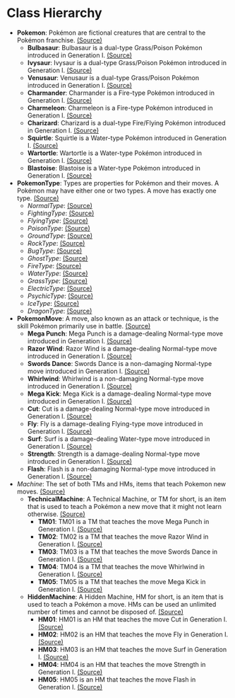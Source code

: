# Class Hierarchy

* **Pokemon**: Pokémon are fictional creatures that are central to the Pokémon franchise. [(Source)](https://bulbapedia.bulbagarden.net/wiki/Pok%C3%A9mon_(species))
    * **Bulbasaur**: Bulbasaur is a dual-type Grass/Poison Pokémon introduced in Generation I. [(Source)](https://bulbapedia.bulbagarden.net/wiki/Bulbasaur_(Pok%C3%A9mon))
    * **Ivysaur**: Ivysaur is a dual-type Grass/Poison Pokémon introduced in Generation I. [(Source)](https://bulbapedia.bulbagarden.net/wiki/Ivysaur_(Pok%C3%A9mon))
    * **Venusaur**: Venusaur is a dual-type Grass/Poison Pokémon introduced in Generation I. [(Source)](https://bulbapedia.bulbagarden.net/wiki/Venusaur_(Pok%C3%A9mon))
    * **Charmander**: Charmander is a Fire-type Pokémon introduced in Generation I. [(Source)](https://bulbapedia.bulbagarden.net/wiki/Charmander_(Pok%C3%A9mon))
    * **Charmeleon**: Charmeleon is a Fire-type Pokémon introduced in Generation I. [(Source)](https://bulbapedia.bulbagarden.net/wiki/Charmeleon_(Pok%C3%A9mon))
    * **Charizard**: Charizard is a dual-type Fire/Flying Pokémon introduced in Generation I. [(Source)](https://bulbapedia.bulbagarden.net/wiki/Charizard_(Pok%C3%A9mon))
    * **Squirtle**: Squirtle is a Water-type Pokémon introduced in Generation I. [(Source)](https://bulbapedia.bulbagarden.net/wiki/Squirtle_(Pok%C3%A9mon))
    * **Wartortle**: Wartortle is a Water-type Pokémon introduced in Generation I. [(Source)](https://bulbapedia.bulbagarden.net/wiki/Wartortle_(Pok%C3%A9mon))
    * **Blastoise**: Blastoise is a Water-type Pokémon introduced in Generation I. [(Source)](https://bulbapedia.bulbagarden.net/wiki/Blastoise_(Pok%C3%A9mon))
* **PokemonType**: Types are properties for Pokémon and their moves. A Pokémon may have either one or two types. A move has exactly one type. [(Source)](https://bulbapedia.bulbagarden.net/wiki/Type)
    * *NormalType*: [(Source)](https://bulbapedia.bulbagarden.net/wiki/Normal_(type))
    * *FightingType*: [(Source)](https://bulbapedia.bulbagarden.net/wiki/Fighting_(type))
    * *FlyingType*: [(Source)](https://bulbapedia.bulbagarden.net/wiki/Flying_(type))
    * *PoisonType*: [(Source)](https://bulbapedia.bulbagarden.net/wiki/Poison_(type))
    * *GroundType*: [(Source)](https://bulbapedia.bulbagarden.net/wiki/Ground_(type))
    * *RockType*: [(Source)](https://bulbapedia.bulbagarden.net/wiki/Rock_(type))
    * *BugType*: [(Source)](https://bulbapedia.bulbagarden.net/wiki/Bug_(type))
    * *GhostType*: [(Source)](https://bulbapedia.bulbagarden.net/wiki/Ghost_(type))
    * *FireType*: [(Source)](https://bulbapedia.bulbagarden.net/wiki/Fire_(type))
    * *WaterType*: [(Source)](https://bulbapedia.bulbagarden.net/wiki/Water_(type))
    * *GrassType*: [(Source)](https://bulbapedia.bulbagarden.net/wiki/Grass_(type))
    * *ElectricType*: [(Source)](https://bulbapedia.bulbagarden.net/wiki/Electric_(type))
    * *PsychicType*: [(Source)](https://bulbapedia.bulbagarden.net/wiki/Psychic_(type))
    * *IceType*: [(Source)](https://bulbapedia.bulbagarden.net/wiki/Ice_(type))
    * *DragonType*: [(Source)](https://bulbapedia.bulbagarden.net/wiki/Dragon_(type))
* **PokemonMove**: A move, also known as an attack or technique, is the skill Pokémon primarily use in battle. [(Source)](https://bulbapedia.bulbagarden.net/wiki/Move)
    *  **Mega Punch**: Mega Punch is a damage-dealing Normal-type move introduced in Generation I. [(Source)](https://bulbapedia.bulbagarden.net/wiki/Mega_Punch_(move))
    *  **Razor Wind**: Razor Wind is a damage-dealing Normal-type move introduced in Generation I. [(Source)](https://bulbapedia.bulbagarden.net/wiki/Razor_Wind_(move))
    *  **Swords Dance**: Swords Dance is a non-damaging Normal-type move introduced in Generation I. [(Source)](https://bulbapedia.bulbagarden.net/wiki/Swords_Dance_(move))
    *  **Whirlwind**: Whirlwind is a non-damaging Normal-type move introduced in Generation I. [(Source)](https://bulbapedia.bulbagarden.net/wiki/Whirlwind_(move))
    *  **Mega Kick**: Mega Kick is a damage-dealing Normal-type move introduced in Generation I. [(Source)](https://bulbapedia.bulbagarden.net/wiki/Mega_Kick_(move))
    *  **Cut**: Cut is a damage-dealing Normal-type move introduced in Generation I. [(Source)](https://bulbapedia.bulbagarden.net/wiki/Cut_(move))
    *  **Fly**: Fly is a damage-dealing Flying-type move introduced in Generation I. [(Source)](https://bulbapedia.bulbagarden.net/wiki/Fly_(move))
    *  **Surf**: Surf is a damage-dealing Water-type move introduced in Generation I. [(Source)](https://bulbapedia.bulbagarden.net/wiki/Surf_(move))
    *  **Strength**: Strength is a damage-dealing Normal-type move introduced in Generation I. [(Source)](https://bulbapedia.bulbagarden.net/wiki/Strength_(move))
    *  **Flash**: Flash is a non-damaging Normal-type move introduced in Generation I. [(Source)](https://bulbapedia.bulbagarden.net/wiki/Flash_(move))
* *Machine*: The set of both TMs and HMs, items that teach Pokemon new moves. [(Source)](https://bulbapedia.bulbagarden.net/wiki/Item#TMs_.26_HMs)
    * **TechnicalMachine**: A Technical Machine, or TM for short, is an item that is used to teach a Pokémon a new move that it might not learn otherwise. [(Source)](https://bulbapedia.bulbagarden.net/wiki/TM)
        * **TM01**: TM01 is a TM that teaches the move Mega Punch in Generation I. [(Source)](https://bulbapedia.bulbagarden.net/wiki/TM01)
        * **TM02**: TM02 is a TM that teaches the move Razor Wind in Generation I. [(Source)](https://bulbapedia.bulbagarden.net/wiki/TM02)
        * **TM03**: TM03 is a TM that teaches the move Swords Dance in Generation I. [(Source)](https://bulbapedia.bulbagarden.net/wiki/TM03)
        * **TM04**: TM04 is a TM that teaches the move Whirlwind in Generation I. [(Source)](https://bulbapedia.bulbagarden.net/wiki/TM04)
        * **TM05**: TM05 is a TM that teaches the move Mega Kick in Generation I. [(Source)](https://bulbapedia.bulbagarden.net/wiki/TM05)
    * **HiddenMachine**: A Hidden Machine, HM for short, is an item that is used to teach a Pokémon a move. HMs can be used an unlimited number of times and cannot be disposed of. [(Source)](https://bulbapedia.bulbagarden.net/wiki/HM)
        * **HM01**: HM01 is an HM that teaches the move Cut in Generation I. [(Source)](https://bulbapedia.bulbagarden.net/wiki/HM01)
        * **HM02**: HM02 is an HM that teaches the move Fly in Generation I. [(Source)](https://bulbapedia.bulbagarden.net/wiki/HM02)
        * **HM03**: HM03 is an HM that teaches the move Surf in Generation I. [(Source)](https://bulbapedia.bulbagarden.net/wiki/HM03)
        * **HM04**: HM04 is an HM that teaches the move Strength in Generation I. [(Source)](https://bulbapedia.bulbagarden.net/wiki/HM04)
        * **HM05**: HM05 is an HM that teaches the move Flash in Generation I. [(Source)](https://bulbapedia.bulbagarden.net/wiki/HM05)
